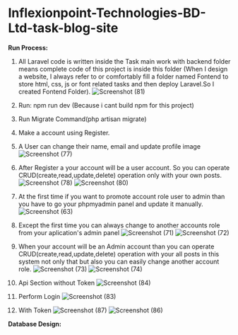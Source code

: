 # Inflexionpoint-Technologies-BD-Ltd-task-blog-site

**Run Process:**
1. All Laravel code is written inside the Task main work with backend
folder means complete code of this project is inside this folder (When I design a website, I always refer to or comfortably fill a folder named Fontend to store html, css, js or font related tasks and then deploy Laravel.So I created Fontend Folder).
![Screenshot (81)](https://github.com/md-mustafizur-rahman/Inflexionpoint-Technologies-BD-Ltd-task-blog-site/assets/51951413/b0589a79-4b04-4241-8b10-94d6fdf887aa)

3. Run: npm run dev (Because i cant build npm for this project)
2. Run Migrate Command(php artisan migrate)
3. Make a account using Register.
4. A User can change their name, email and update profile image
 ![Screenshot (77)](https://github.com/md-mustafizur-rahman/Inflexionpoint-Technologies-BD-Ltd-task-blog-site/assets/51951413/079d1b8f-01aa-4372-bcbd-4ef7dce2a60c)

6. After Register a your account will be a user account. So you can operate CRUD(create,read,update,delete) operation only  with your own posts.
![Screenshot (78)](https://github.com/md-mustafizur-rahman/Inflexionpoint-Technologies-BD-Ltd-task-blog-site/assets/51951413/3a3a84a7-ba3e-44ca-b3ab-6032da049e08)
![Screenshot (80)](https://github.com/md-mustafizur-rahman/Inflexionpoint-Technologies-BD-Ltd-task-blog-site/assets/51951413/9e84df9c-ce7c-4e2e-948f-406fb716877d)

8. At the first time if you want to promote account role user to admin than you have to go your phpmyadmin panel and update it manually. 
![Screenshot (63)](https://github.com/md-mustafizur-rahman/Inflexionpoint-Technologies-BD-Ltd-task-blog-site/assets/51951413/9d36ff1d-17e5-4069-baa7-2baa196a57f8)

9. Except the first time you can always change to another accounts role from your aplication's admin panel
![Screenshot (71)](https://github.com/md-mustafizur-rahman/Inflexionpoint-Technologies-BD-Ltd-task-blog-site/assets/51951413/1e7fabde-0163-4108-a1cd-cd87a994f154)
![Screenshot (72)](https://github.com/md-mustafizur-rahman/Inflexionpoint-Technologies-BD-Ltd-task-blog-site/assets/51951413/f152a370-9c63-46e7-9e8f-56c56a335bcc)

10. When your account will be an Admin account than you can operate CRUD(create,read,update,delete) operation with your all posts in this system not only that but also you can easily change another account role.
![Screenshot (73)](https://github.com/md-mustafizur-rahman/Inflexionpoint-Technologies-BD-Ltd-task-blog-site/assets/51951413/95916acc-8a25-4857-88e3-9ea78fdbbe1d)
![Screenshot (74)](https://github.com/md-mustafizur-rahman/Inflexionpoint-Technologies-BD-Ltd-task-blog-site/assets/51951413/10d9912d-2a1c-47c1-9154-3a43132aaaf4)

12. Api Section without Token
![Screenshot (84)](https://github.com/md-mustafizur-rahman/Inflexionpoint-Technologies-BD-Ltd-task-blog-site/assets/51951413/1be26dfa-92d1-49ff-9165-6e386001654c)

13. Perform Login
![Screenshot (83)](https://github.com/md-mustafizur-rahman/Inflexionpoint-Technologies-BD-Ltd-task-blog-site/assets/51951413/dc4ddd0b-1cd2-40e6-9d70-4ce6e5e222a7)

14. With Token
![Screenshot (87)](https://github.com/md-mustafizur-rahman/Inflexionpoint-Technologies-BD-Ltd-task-blog-site/assets/51951413/769e3d41-c7cf-4d41-a7c2-2a0d8b8fede2)
![Screenshot (86)](https://github.com/md-mustafizur-rahman/Inflexionpoint-Technologies-BD-Ltd-task-blog-site/assets/51951413/f080fdc3-539e-48c7-a4d7-a5d88af692b6)



**Database Design:**



